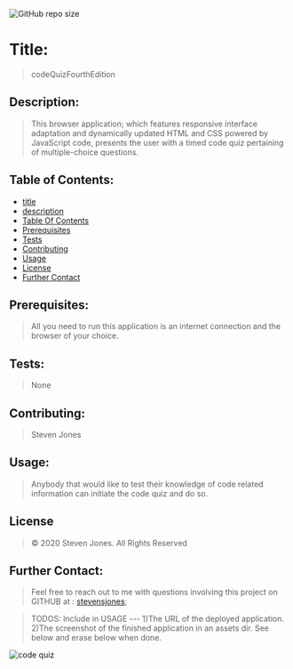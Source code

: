 ![GitHub repo size](https://img.shields.io/github/repo-size/stevensjones/codeQuizFourthEdition)
# Title:
> codeQuizFourthEdition
## Description: 
> This browser application; which features responsive interface adaptation and dynamically updated HTML and CSS powered by JavaScript code, presents the user with a timed code quiz pertaining of multiple-choice questions.
>
>
## Table of Contents:
- [title](#Title)
- [description](#Description)
- [Table Of Contents](#TableOfContents)
- [Prerequisites](#Prerequisites)
- [Tests](#Tests)
- [Contributing](#Contributing)
- [Usage](#Usage) 
- [License](#License)
- [Further Contact](#FurtherContact)
## Prerequisites:
> All you need to run this application is an internet connection and the browser of your choice.  
## Tests:
> None
## Contributing:
> Steven Jones
## Usage:
> Anybody that would like to test their knowledge of code related information can initiate the code quiz and do so.
## License
> © 2020 Steven Jones. All Rights Reserved
## Further Contact:
> Feel free to reach out to me with questions involving this project on GITHUB at : [stevensjones](https://github.com/stevensjones);

> TODOS: Include in USAGE --- 1)The URL of the deployed application. 2)The screenshot of the finished application in an assets dir. See below and erase below when done.

![code quiz](./Assets/04-web-apis-homework-demo.gif)




